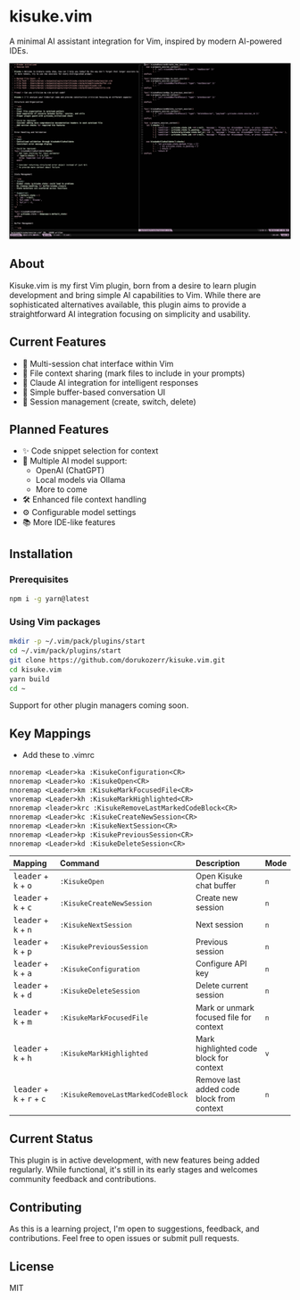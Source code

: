 # kisuke.vim

A minimal AI assistant integration for Vim, inspired by modern AI-powered IDEs.

![screenshot](ss-1.png)

## About

Kisuke.vim is my first Vim plugin, born from a desire to learn plugin development and bring simple AI capabilities to Vim. While there are sophisticated alternatives available, this plugin aims to provide a straightforward AI integration focusing on simplicity and usability.

## Current Features

- 📝 Multi-session chat interface within Vim
- 📂 File context sharing (mark files to include in your prompts)
- 🤖 Claude AI integration for intelligent responses
- 💬 Simple buffer-based conversation UI
- 🔄 Session management (create, switch, delete)

## Planned Features

- ✨ Code snippet selection for context
- 🔌 Multiple AI model support:
  - OpenAI (ChatGPT)
  - Local models via Ollama
  - More to come
- 🛠️ Enhanced file context handling
- ⚙️ Configurable model settings
- 📚 More IDE-like features

## Installation

### Prerequisites

```bash
npm i -g yarn@latest
```

### Using Vim packages

```bash
mkdir -p ~/.vim/pack/plugins/start
cd ~/.vim/pack/plugins/start
git clone https://github.com/dorukozerr/kisuke.vim.git
cd kisuke.vim
yarn build
cd ~
```

Support for other plugin managers coming soon.

## Key Mappings

- Add these to .vimrc

```vim
nnoremap <Leader>ka :KisukeConfiguration<CR>
nnoremap <Leader>ko :KisukeOpen<CR>
nnoremap <Leader>km :KisukeMarkFocusedFile<CR>
vnoremap <Leader>kh :KisukeMarkHighlighted<CR>
nnoremap <leader>krc :KisukeRemoveLastMarkedCodeBlock<CR>
nnoremap <Leader>kc :KisukeCreateNewSession<CR>
nnoremap <Leader>kn :KisukeNextSession<CR>
nnoremap <Leader>kp :KisukePreviousSession<CR>
nnoremap <Leader>kd :KisukeDeleteSession<CR>
```

| Mapping                                                        | Command                            | Description                               | Mode |
| :------------------------------------------------------------- | :--------------------------------- | :---------------------------------------- | :--- |
| <kbd>leader</kbd> + <kbd>k</kbd> + <kbd>o</kbd>                | `:KisukeOpen`                      | Open Kisuke chat buffer                   | `n`  |
| <kbd>leader</kbd> + <kbd>k</kbd> + <kbd>c</kbd>                | `:KisukeCreateNewSession`          | Create new session                        | `n`  |
| <kbd>leader</kbd> + <kbd>k</kbd> + <kbd>n</kbd>                | `:KisukeNextSession`               | Next session                              | `n`  |
| <kbd>leader</kbd> + <kbd>k</kbd> + <kbd>p</kbd>                | `:KisukePreviousSession`           | Previous session                          | `n`  |
| <kbd>leader</kbd> + <kbd>k</kbd> + <kbd>a</kbd>                | `:KisukeConfiguration`             | Configure API key                         | `n`  |
| <kbd>leader</kbd> + <kbd>k</kbd> + <kbd>d</kbd>                | `:KisukeDeleteSession`             | Delete current session                    | `n`  |
| <kbd>leader</kbd> + <kbd>k</kbd> + <kbd>m</kbd>                | `:KisukeMarkFocusedFile`           | Mark or unmark focused file for context   | `n`  |
| <kbd>leader</kbd> + <kbd>k</kbd> + <kbd>h</kbd>                | `:KisukeMarkHighlighted`           | Mark highlighted code block for context   | `v`  |
| <kbd>leader</kbd> + <kbd>k</kbd> + <kbd>r</kbd> + <kbd>c</kbd> | `:KisukeRemoveLastMarkedCodeBlock` | Remove last added code block from context | `n`  |

## Current Status

This plugin is in active development, with new features being added regularly. While functional, it's still in its early stages and welcomes community feedback and contributions.

## Contributing

As this is a learning project, I'm open to suggestions, feedback, and contributions. Feel free to open issues or submit pull requests.

## License

MIT
